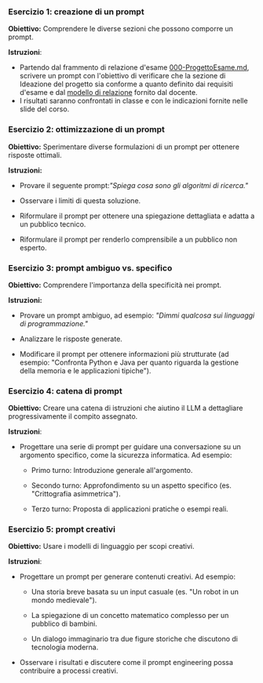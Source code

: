 ### Esercizio 1: creazione di un prompt

**Obiettivo:** Comprendere le diverse sezioni che possono comporre un prompt.

**Istruzioni**:

- Partendo dal frammento di relazione d'esame [000-ProgettoEsame.md](./000-ProgettoEsame.md), scrivere un prompt con l'obiettivo di verificare che la sezione di Ideazione del progetto sia conforme a quanto definito dai requisiti d'esame e dal [modello di relazione](https://github.com/paoloceravolo/Editoria-Digitale-Relazione-2023-2024/blob/master/RelazioneProgettoEsame.md) fornito dal docente.
- I risultati saranno confrontati in classe e con le indicazioni fornite nelle slide del corso.

### **Esercizio 2: ottimizzazione di un prompt**

**Obiettivo:** Sperimentare diverse formulazioni di un prompt per ottenere risposte ottimali.

**Istruzioni:**

- Provare il seguente prompt:*"Spiega cosa sono gli algoritmi di ricerca."*

- Osservare i limiti di questa soluzione.

- Riformulare il prompt per ottenere una spiegazione dettagliata e adatta a un pubblico tecnico.
- Riformulare il prompt per renderlo comprensibile a un pubblico non esperto.

### **Esercizio 3: prompt ambiguo vs. specifico**

**Obiettivo:** Comprendere l'importanza della specificità nei prompt.

**Istruzioni:** 

- Provare un prompt ambiguo, ad esempio: *"Dimmi qualcosa sui linguaggi di programmazione."*

- Analizzare le risposte generate.
- Modificare il prompt per ottenere informazioni più strutturate (ad esempio: "Confronta Python e Java per quanto riguarda la gestione della memoria e le applicazioni tipiche").

### **Esercizio 4: catena di prompt**

**Obiettivo:** Creare una catena di istruzioni che aiutino il LLM a dettagliare progressivamente il compito assegnato.

**Istruzioni**:

- Progettare una serie di prompt per guidare una conversazione su un argomento specifico, come la sicurezza informatica. Ad esempio: 

  - Primo turno: Introduzione generale all'argomento.

  - Secondo turno: Approfondimento su un aspetto specifico (es. "Crittografia asimmetrica").

  - Terzo turno: Proposta di applicazioni pratiche o esempi reali.

### **Esercizio 5: prompt creativi**

**Obiettivo:** Usare i modelli di linguaggio per scopi creativi.

**Istruzioni**:

- Progettare un prompt per generare contenuti creativi. Ad esempio:

  - Una storia breve basata su un input casuale (es. "Un robot in un mondo medievale").

  - La spiegazione di un concetto matematico complesso per un pubblico di bambini.

  - Un dialogo immaginario tra due figure storiche che discutono di tecnologia moderna.

- Osservare i risultati e discutere come il prompt engineering possa contribuire a processi creativi.
